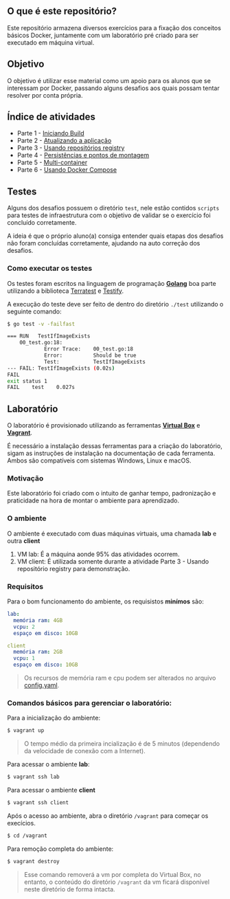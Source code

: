 ## O que é este repositório?

Este repositório armazena diversos exercícios para a fixação dos conceitos básicos Docker, juntamente com um laboratório pré criado para ser executado em máquina virtual.

## Objetivo

O objetivo é utilizar esse material como um apoio para os alunos que se interessam por Docker, passando alguns desafios aos quais possam tentar resolver por conta própria.

## Índice de atividades

- Parte 1 - [Iniciando Build](tasks/01-Iniciando_Build.md)
- Parte 2 - [Atualizando a aplicação](tasks/02-Atualizando_a_aplicacao.md)
- Parte 3 - [Usando repositórios registry](tasks/03-Usando_repositorios_registry.md)
- Parte 4 - [Persistências e pontos de montagem](tasks/04-Persistencias_e_pontos_de_montagem.md)
- Parte 5 - [Multi-container](tasks/05-Multi-container.md)
- Parte 6 - [Usando Docker Compose](tasks/06-Usando_docker-compose.md)

## Testes

Alguns dos desafios possuem o diretório `test`, nele estão contidos `scripts` para testes de infraestrutura com o objetivo de validar se o exercício foi concluído corretamente.

A ideia é que o próprio aluno(a) consiga entender quais etapas dos desafios não foram concluídas corretamente, ajudando na auto correção dos desafios.

### Como executar os testes

Os testes foram escritos na linguagem de programação [**Golang**](https://go.dev/) boa parte utilizando a biblioteca [Terratest](https://terratest.gruntwork.io/) e [Testify](https://pkg.go.dev/github.com/stretchr/testify).

A execução do teste deve ser feito de dentro do diretório `./test` utilizando o seguinte comando:
```sh
$ go test -v -failfast

=== RUN   TestIfImageExists
    00_test.go:18: 
        	Error Trace:	00_test.go:18
        	Error:      	Should be true
        	Test:       	TestIfImageExists
--- FAIL: TestIfImageExists (0.02s)
FAIL
exit status 1
FAIL	test	0.027s
```

## Laboratório

O laboratório é provisionado utilizando as ferramentas [**Virtual Box**](https://www.virtualbox.org/) e [**Vagrant**](https://www.vagrantup.com/).

É necessário a instalação dessas ferramentas para a criação do laboratório, sigam as instruções de instalação na documentação de cada ferramenta. Ambos são compatíveis com sistemas Windows, Linux e macOS.

### Motivação
Este laboratório foi criado com o intuito de ganhar tempo, padronização e praticidade na hora de montar o ambiente para aprendizado.

### O ambiente
O ambiente é executado com duas máquinas virtuais, uma chamada **lab** e outra **client**

1. VM lab: É a máquina aonde 95% das atividades ocorrem.
2. VM client: É utilizada somente durante a atividade Parte 3 - Usando repositório registry para demonstração.

### Requisitos
Para o bom funcionamento do ambiente, os requisistos **minímos** são:

```yaml
lab:
  memória ram: 4GB
  vcpu: 2
  espaço em disco: 10GB

client
  memória ram: 2GB
  vcpu: 1
  espaço em disco: 10GB
```

> Os recursos de memória ram e cpu podem ser alterados no arquivo [config.yaml](config.yaml).

### Comandos básicos para gerenciar o laboratório:
Para a inicialização do ambiente:
```sh
$ vagrant up
```
> O tempo médio da primeira incialização é de 5 minutos (dependendo da velocidade de conexão com a Internet).

Para acessar o ambiente **lab**:
```sh
$ vagrant ssh lab
```

Para acessar o ambiente **client**
```sh
$ vagrant ssh client
```

Após o acesso ao ambiente, abra o diretório `/vagrant` para começar os execícios.
```sh
$ cd /vagrant
```
Para remoção completa do ambiente:
```sh
$ vagrant destroy
```
> Esse comando removerá a vm por completa do Virtual Box, no entanto, o conteúdo do diretório `/vagrant` da vm ficará disponível neste diretório de forma intacta.
